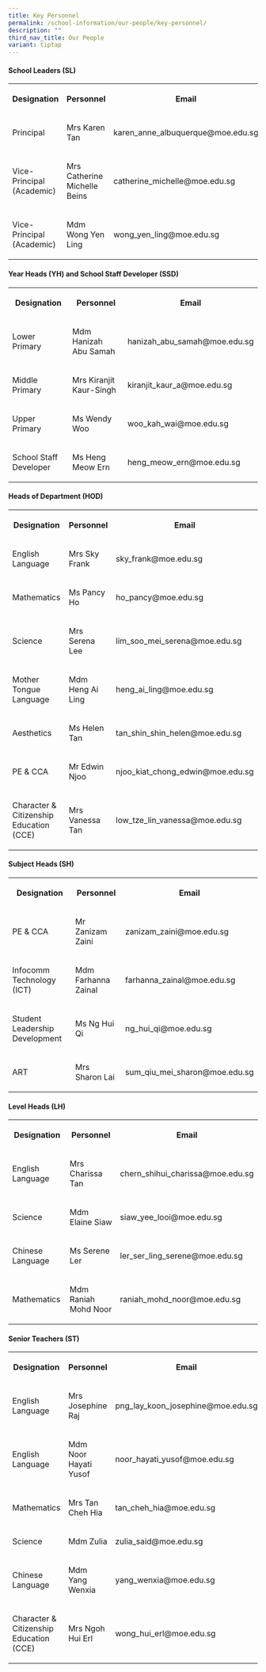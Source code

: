 ```yaml
---
title: Key Personnel
permalink: /school-information/our-people/key-personnel/
description: ""
third_nav_title: Our People
variant: tiptap
---
```

<h4><strong>School Leaders (SL)</strong></h4>
<table style="minWidth: 75px">
<colgroup>
<col>
<col>
<col>
</colgroup>
<tbody>
<tr>
<th rowspan="1" colspan="1">
<p>Designation</p>
</th>
<th rowspan="1" colspan="1">
<p>Personnel</p>
</th>
<th rowspan="1" colspan="1">
<p>Email</p>
</th>
</tr>
<tr>
<td rowspan="1" colspan="1">
<p>Principal</p>
</td>
<td rowspan="1" colspan="1">
<p>Mrs Karen Tan</p>
</td>
<td rowspan="1" colspan="1">
<p>karen_anne_albuquerque@moe.edu.sg</p>
</td>
</tr>
<tr>
<td rowspan="1" colspan="1">
<p>Vice-Principal (Academic)</p>
</td>
<td rowspan="1" colspan="1">
<p>Mrs Catherine Michelle Beins</p>
</td>
<td rowspan="1" colspan="1">
<p>catherine_michelle@moe.edu.sg</p>
</td>
</tr>
<tr>
<td rowspan="1" colspan="1">
<p>Vice-Principal (Academic)</p>
</td>
<td rowspan="1" colspan="1">
<p>Mdm Wong Yen Ling</p>
</td>
<td rowspan="1" colspan="1">
<p>wong_yen_ling@moe.edu.sg</p>
</td>
</tr>
</tbody>
</table>
<h4><strong>Year Heads (YH) and School Staff Developer (SSD)</strong></h4>
<table style="minWidth: 75px">
<colgroup>
<col>
<col>
<col>
</colgroup>
<tbody>
<tr>
<th rowspan="1" colspan="1">
<p>Designation</p>
</th>
<th rowspan="1" colspan="1">
<p>Personnel</p>
</th>
<th rowspan="1" colspan="1">
<p>Email</p>
</th>
</tr>
<tr>
<td rowspan="1" colspan="1">
<p>Lower Primary</p>
</td>
<td rowspan="1" colspan="1">
<p>Mdm Hanizah Abu Samah</p>
</td>
<td rowspan="1" colspan="1">
<p>hanizah_abu_samah@moe.edu.sg</p>
</td>
</tr>
<tr>
<td rowspan="1" colspan="1">
<p>Middle Primary</p>
</td>
<td rowspan="1" colspan="1">
<p>Mrs Kiranjit Kaur-Singh</p>
</td>
<td rowspan="1" colspan="1">
<p>kiranjit_kaur_a@moe.edu.sg</p>
</td>
</tr>
<tr>
<td rowspan="1" colspan="1">
<p>Upper Primary</p>
</td>
<td rowspan="1" colspan="1">
<p>Ms Wendy Woo</p>
</td>
<td rowspan="1" colspan="1">
<p>woo_kah_wai@moe.edu.sg</p>
</td>
</tr>
<tr>
<td rowspan="1" colspan="1">
<p>School Staff Developer</p>
</td>
<td rowspan="1" colspan="1">
<p>Ms Heng Meow Ern</p>
</td>
<td rowspan="1" colspan="1">
<p>heng_meow_ern@moe.edu.sg</p>
</td>
</tr>
</tbody>
</table>
<h4><strong>Heads of Department (HOD)</strong></h4>
<table style="minWidth: 75px">
<colgroup>
<col>
<col>
<col>
</colgroup>
<tbody>
<tr>
<th rowspan="1" colspan="1">
<p>Designation</p>
</th>
<th rowspan="1" colspan="1">
<p>Personnel</p>
</th>
<th rowspan="1" colspan="1">
<p>Email</p>
</th>
</tr>
<tr>
<td rowspan="1" colspan="1">
<p>English Language</p>
</td>
<td rowspan="1" colspan="1">
<p>Mrs Sky Frank</p>
</td>
<td rowspan="1" colspan="1">
<p>sky_frank@moe.edu.sg</p>
</td>
</tr>
<tr>
<td rowspan="1" colspan="1">
<p>Mathematics</p>
</td>
<td rowspan="1" colspan="1">
<p>Ms Pancy Ho</p>
</td>
<td rowspan="1" colspan="1">
<p>ho_pancy@moe.edu.sg</p>
</td>
</tr>
<tr>
<td rowspan="1" colspan="1">
<p>Science</p>
</td>
<td rowspan="1" colspan="1">
<p>Mrs Serena Lee</p>
</td>
<td rowspan="1" colspan="1">
<p>lim_soo_mei_serena@moe.edu.sg</p>
</td>
</tr>
<tr>
<td rowspan="1" colspan="1">
<p>Mother Tongue Language</p>
</td>
<td rowspan="1" colspan="1">
<p>Mdm Heng Ai Ling</p>
</td>
<td rowspan="1" colspan="1">
<p>heng_ai_ling@moe.edu.sg</p>
</td>
</tr>
<tr>
<td rowspan="1" colspan="1">
<p>Aesthetics</p>
</td>
<td rowspan="1" colspan="1">
<p>Ms Helen Tan</p>
</td>
<td rowspan="1" colspan="1">
<p>tan_shin_shin_helen@moe.edu.sg</p>
</td>
</tr>
<tr>
<td rowspan="1" colspan="1">
<p>PE &amp; CCA</p>
</td>
<td rowspan="1" colspan="1">
<p>Mr Edwin Njoo</p>
</td>
<td rowspan="1" colspan="1">
<p>njoo_kiat_chong_edwin@moe.edu.sg</p>
</td>
</tr>
<tr>
<td rowspan="1" colspan="1">
<p>Character &amp; Citizenship Education (CCE)</p>
</td>
<td rowspan="1" colspan="1">
<p>Mrs Vanessa Tan</p>
</td>
<td rowspan="1" colspan="1">
<p>low_tze_lin_vanessa@moe.edu.sg</p>
</td>
</tr>
</tbody>
</table>
<h4><strong>Subject Heads (SH)</strong></h4>
<table style="minWidth: 75px">
<colgroup>
<col>
<col>
<col>
</colgroup>
<tbody>
<tr>
<th rowspan="1" colspan="1">
<p>Designation</p>
</th>
<th rowspan="1" colspan="1">
<p>Personnel</p>
</th>
<th rowspan="1" colspan="1">
<p>Email</p>
</th>
</tr>
<tr>
<td rowspan="1" colspan="1">
<p>PE &amp; CCA</p>
</td>
<td rowspan="1" colspan="1">
<p>Mr Zanizam Zaini</p>
</td>
<td rowspan="1" colspan="1">
<p>zanizam_zaini@moe.edu.sg</p>
</td>
</tr>
<tr>
<td rowspan="1" colspan="1">
<p>Infocomm Technology (ICT)</p>
</td>
<td rowspan="1" colspan="1">
<p>Mdm Farhanna Zainal</p>
</td>
<td rowspan="1" colspan="1">
<p>farhanna_zainal@moe.edu.sg</p>
</td>
</tr>
<tr>
<td rowspan="1" colspan="1">
<p>Student Leadership Development</p>
</td>
<td rowspan="1" colspan="1">
<p>Ms Ng Hui Qi</p>
</td>
<td rowspan="1" colspan="1">
<p>ng_hui_qi@moe.edu.sg</p>
</td>
</tr>
<tr>
<td rowspan="1" colspan="1">
<p>ART</p>
</td>
<td rowspan="1" colspan="1">
<p>Mrs Sharon Lai</p>
</td>
<td rowspan="1" colspan="1">
<p>sum_qiu_mei_sharon@moe.edu.sg</p>
</td>
</tr>
</tbody>
</table>
<h4><strong>Level Heads (LH)</strong></h4>
<table style="minWidth: 75px">
<colgroup>
<col>
<col>
<col>
</colgroup>
<tbody>
<tr>
<th rowspan="1" colspan="1">
<p>Designation</p>
</th>
<th rowspan="1" colspan="1">
<p>Personnel</p>
</th>
<th rowspan="1" colspan="1">
<p>Email</p>
</th>
</tr>
<tr>
<td rowspan="1" colspan="1">
<p>English Language</p>
</td>
<td rowspan="1" colspan="1">
<p>Mrs Charissa Tan</p>
</td>
<td rowspan="1" colspan="1">
<p>chern_shihui_charissa@moe.edu.sg</p>
</td>
</tr>
<tr>
<td rowspan="1" colspan="1">
<p>Science</p>
</td>
<td rowspan="1" colspan="1">
<p>Mdm Elaine Siaw</p>
</td>
<td rowspan="1" colspan="1">
<p>siaw_yee_looi@moe.edu.sg</p>
</td>
</tr>
<tr>
<td rowspan="1" colspan="1">
<p>Chinese Language</p>
</td>
<td rowspan="1" colspan="1">
<p>Ms Serene Ler</p>
</td>
<td rowspan="1" colspan="1">
<p>ler_ser_ling_serene@moe.edu.sg</p>
</td>
</tr>
<tr>
<td rowspan="1" colspan="1">
<p>Mathematics</p>
</td>
<td rowspan="1" colspan="1">
<p>Mdm Raniah Mohd Noor</p>
</td>
<td rowspan="1" colspan="1">
<p>raniah_mohd_noor@moe.edu.sg</p>
</td>
</tr>
</tbody>
</table>
<h4><strong>Senior Teachers (ST)</strong></h4>
<table style="minWidth: 75px">
<colgroup>
<col>
<col>
<col>
</colgroup>
<tbody>
<tr>
<th rowspan="1" colspan="1">
<p>Designation</p>
</th>
<th rowspan="1" colspan="1">
<p>Personnel</p>
</th>
<th rowspan="1" colspan="1">
<p>Email</p>
</th>
</tr>
<tr>
<td rowspan="1" colspan="1">
<p>English Language</p>
</td>
<td rowspan="1" colspan="1">
<p>Mrs Josephine Raj</p>
</td>
<td rowspan="1" colspan="1">
<p>png_lay_koon_josephine@moe.edu.sg</p>
</td>
</tr>
<tr>
<td rowspan="1" colspan="1">
<p>English Language</p>
</td>
<td rowspan="1" colspan="1">
<p>Mdm Noor Hayati Yusof</p>
</td>
<td rowspan="1" colspan="1">
<p>noor_hayati_yusof@moe.edu.sg</p>
</td>
</tr>
<tr>
<td rowspan="1" colspan="1">
<p>Mathematics</p>
</td>
<td rowspan="1" colspan="1">
<p>Mrs Tan Cheh Hia</p>
</td>
<td rowspan="1" colspan="1">
<p>tan_cheh_hia@moe.edu.sg</p>
</td>
</tr>
<tr>
<td rowspan="1" colspan="1">
<p>Science</p>
</td>
<td rowspan="1" colspan="1">
<p>Mdm Zulia</p>
</td>
<td rowspan="1" colspan="1">
<p>zulia_said@moe.edu.sg</p>
</td>
</tr>
<tr>
<td rowspan="1" colspan="1">
<p>Chinese Language</p>
</td>
<td rowspan="1" colspan="1">
<p>Mdm Yang Wenxia</p>
</td>
<td rowspan="1" colspan="1">
<p>yang_wenxia@moe.edu.sg</p>
</td>
</tr>
<tr>
<td rowspan="1" colspan="1">
<p>Character &amp; Citizenship Education (CCE)</p>
</td>
<td rowspan="1" colspan="1">
<p>Mrs Ngoh Hui Erl</p>
</td>
<td rowspan="1" colspan="1">
<p>wong_hui_erl@moe.edu.sg</p>
</td>
</tr>
</tbody>
</table>
<p></p>